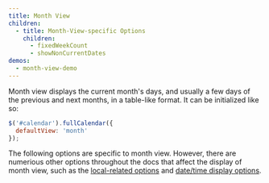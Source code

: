 ```yaml
---
title: Month View
children:
  - title: Month-View-specific Options
    children:
      - fixedWeekCount
      - showNonCurrentDates
demos:
  - month-view-demo
---
```


Month view displays the current month's days, and usually a few days of the previous and next months, in a table-like format. It can be initialized like so:

```js
$('#calendar').fullCalendar({
  defaultView: 'month'
});
```

The following options are specific to month view. However, there are numerious other options throughout the docs that affect the display of month view, such as the [local-related options](localization) and [date/time display options](date-display).
